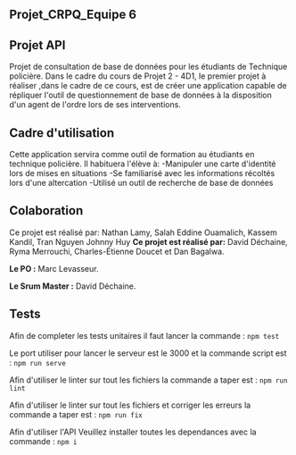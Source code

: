 ## Projet_CRPQ_Equipe 6

## Projet API
Projet de consultation de base de données pour les étudiants de Technique policière.
Dans le cadre du cours de Projet 2 - 4D1, le premier projet à réaliser ,dans le cadre de ce cours, est de créer une application capable de répliquer l'outil de questionnement de base de données à la disposition d'un agent de l'ordre lors de ses interventions.

## Cadre d'utilisation
Cette application servira comme outil de formation au étudiants en technique policière. Il habituera l'élève à:
-Manipuler une carte d'identité lors de mises en situations
-Se familiarisé avec les informations récoltés lors d'une altercation
-Utilisé un outil de recherche de base de données

## Colaboration
Ce projet est réalisé par: Nathan Lamy, Salah Eddine Ouamalich, Kassem Kandil, Tran Nguyen Johnny Huy
**Ce projet est réalisé par:** David Déchaine, Ryma Merrouchi, Charles-Étienne Doucet et Dan Bagalwa.

**Le PO :** Marc Levasseur.

**Le Srum Master :** David Déchaine.

## Tests
Afin de completer les tests unitaires il faut lancer la commande : 
    `npm test`
    
Le port utiliser pour lancer le serveur est le 3000 et la commande script est : 
    `npm run serve`

Afin d'utiliser le linter sur tout les fichiers la commande a taper est : 
    `npm run lint`

Afin d'utiliser le linter sur tout les fichiers et corriger les erreurs la commande a taper est : 
    `npm run fix`
    
Afin d'utiliser l'API Veuillez installer toutes les dependances avec la commande : 
    `npm i`

